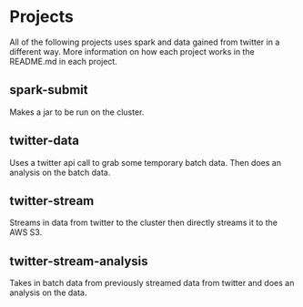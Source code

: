 # Projects
All of the following projects uses spark and data gained from twitter in a different way. More information on how each project works in the README.md in each project.

## spark-submit
Makes a jar to be run on the cluster.

## twitter-data
Uses a twitter api call to grab some temporary batch data. Then does an analysis on the batch data.

## twitter-stream
Streams in data from twitter to the cluster then directly streams it to the AWS S3.

## twitter-stream-analysis
Takes in batch data from previously streamed data from twitter and does an analysis on the data.
